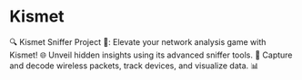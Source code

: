 # Kismet
🔍 Kismet Sniffer Project 📡: Elevate your network analysis game with Kismet! 🌐 Unveil hidden insights using its advanced sniffer tools. 📶 Capture and decode wireless packets, track devices, and visualize data. 📊
